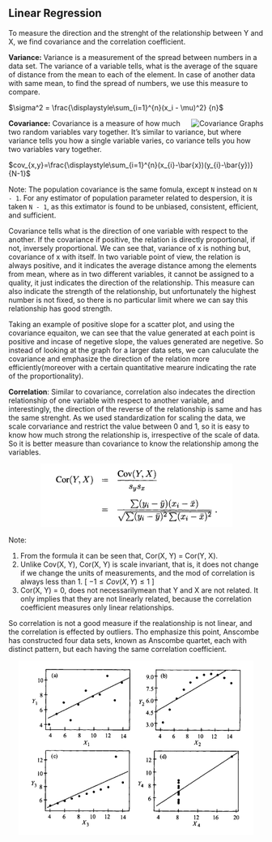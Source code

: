 ## Linear Regression

To measure the direction and the strenght of the relationship between Y and X, we find covariance and the correlation coefficient.

**Variance:** Variance is a measurement of the spread between numbers in a data set. The variance of a variable tells, what is the average of the square of distance from the mean to each of the element. In case of another data with same mean, to find the spread of numbers, we use this measure to compare.

$\sigma^2 = \frac{\displaystyle\sum_{i=1}^{n}(x_i - \mu)^2} {n}$

<img alt="Covariance Graphs" align="right" src="https://www.statisticshowto.com/wp-content/uploads/2013/12/g-covariance.gif">

**Covariance:** Covariance is a measure of how much two random variables vary together. It’s similar to variance, but where variance tells you how a single variable varies, co variance tells you how two variables vary together.

$cov_{x,y}=\frac{\displaystyle\sum_{i=1}^{n}(x_{i}-\bar{x})(y_{i}-\bar{y})}{N-1}$

Note: The population covariance is the same fomula, except `N` instead on `N - 1`. For any estimator of population parameter related to despersion, it is taken `N - 1`, as this extimator is found to be unbiased, consistent, efficient, and sufficient.

Covariance tells what is the direction of one variable with respect to the another. If the covariance if positive, the relation is directly proportional, if not, inversely proportional. We can see that, variance of x is nothing but, covariance of x with itself. In two variable point of view, the relation is always positive, and it indicates the average distance among the elements from mean, where as in two different variables, it cannot be assigned to a quality, it just indicates the direction of the relationship. This measure can also indicate the strength of the relationship, but unfortunately the highest number is not fixed, so there is no particular limit where we can say this relationship has good strength.

Taking an example of positive slope for a scatter plot, and using the covariance equaiton, we can see that the value generated at each point is positive and incase of negetive slope, the values generated are negetive. So instead of looking at the graph for a larger data sets, we can caluculate the covariance and emphasize the direction of the relation more efficiently(moreover with a certain quantitative mearure indicating the rate of the proportionality).


**Correlation**: Similar to covariance, correlation also indecates the direction relationship of one variable with respect to another variable, and interestingly, the direction of the reverse of the relationship is same and has the same strenght. As we used standardization for scaling the data, we scale corvariance and restrict the value between 0 and 1, so it is easy to know how much strong the relationship is, irrespective of the scale of data. So it is better measure than covariance to know the relationship among the variables.

<p align='center'><img src='imgs/Correlation.png'></p>

Note: 
1. From the formula it can be seen that, Cor(X, Y) = Cor(Y, X).
2. Unlike Cov(X, Y), Cor(X, Y) is scale invariant, that is, it does not change if we change the units of measurements, and the mod of correlation is always less than 1. [ $-1 \leq Cov(X, Y) \leq 1$ ]
3. Cor(X, Y) = 0, does not necessarilymean that Y and X are not related. It only implies that they are not linearly related, because the correlation coefficient measures only linear relationships.

So correlation is not a good measure if the realationship is not linear, and the correlation is effected by outliers. Tho emphasize this point, Anscombe has constructed four data sets, known as Anscombe quartet, each with distinct pattern, but each having the same correlation coefficient.

<p align='center'> <img src='imgs/AnscombeQuartet.png'> </p>
